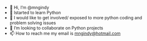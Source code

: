 - 👋 Hi, I’m @mngindy
- 👀 Istarted to learn Python
- 🌱 I would like to get involved/ exposed to more python coding and problem solving issues
- 💞️ I’m looking to collaborate on Python projects
- 📫 How to reach me my email is mngindy@hotmail.com

<!---
mngindy/mngindy is a ✨ special ✨ repository because its `README.md` (this file) appears on your GitHub profile.
You can click the Preview link to take a look at your changes.
--->
